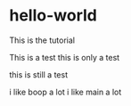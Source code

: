# hello-world
This is the tutorial

This is a test this is only a test

this is still a test

i like boop a lot
i like main a lot
